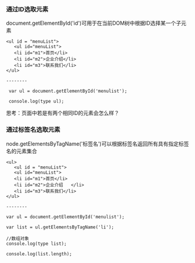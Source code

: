 ### 通过ID选取元素

document.getElementById\('id'\)可用于在当前DOM树中根据ID选择某一个子元素

``` 
<ul id = "menuList">
   <ul id="menuList"> 
   <li id="m1">首页</li>
   <li id="m2">企业介绍</li>
   <li id="m3">联系我们</li>
</ul>

--------

 var ul = document.getElementById('menulist');
 
 console.log(type ul);  
  ```
 思考：页面中若是有两个相同ID的元素会怎么样？ 

### 通过标签名选取元素

 node.getElementsByTagName('标签名')可以根据标签名返回所有具有指定标签名的元素集合

   
 ```
 <ul>
    <ul id = "menuList">
    <ul id="menuList">
    <li id="m1">首页</li>
    <li id="m2">企业介绍   </li>
    <li id="m3">联系我们</li>
 </ul>

--------

 var ul = document.getElementById('menulist');

 var list = ul.getElementsByTagName('li');

 //数组对象
 console.log(type list);
 
 console.log(list.length);

 ```

### 